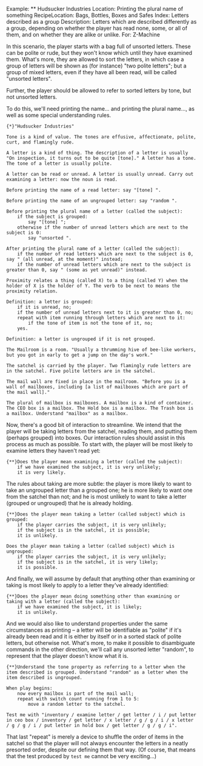 Example: ** Hudsucker Industries
Location: Printing the plural name of something
RecipeLocation: Bags, Bottles, Boxes and Safes
Index: Letters described as a group
Description: Letters which are described differently as a group, depending on whether the player has read none, some, or all of them, and on whether they are alike or unlike.
For: Z-Machine

  
In this scenario, the player starts with a bag full of unsorted letters. These can be polite or rude, but they won't know which until they have examined them. What's more, they are allowed to sort the letters, in which case a group of letters will be shown as (for instance) "two polite letters"; but a group of mixed letters, even if they have all been read, will be called "unsorted letters".

  
Further, the player should be allowed to refer to sorted letters by tone, but not unsorted letters.

  
To do this, we'll need printing the name... and printing the plural name..., as well as some special understanding rules.

  

``` inform7
{*}"Hudsucker Industries"

Tone is a kind of value. The tones are effusive, affectionate, polite, curt, and flamingly rude.

A letter is a kind of thing. The description of a letter is usually "On inspection, it turns out to be quite [tone]." A letter has a tone. The tone of a letter is usually polite.

A letter can be read or unread. A letter is usually unread. Carry out examining a letter: now the noun is read.

Before printing the name of a read letter: say "[tone] ".

Before printing the name of an ungrouped letter: say "random ".

Before printing the plural name of a letter (called the subject):
	if the subject is grouped:
		say "[tone] ";
	otherwise if the number of unread letters which are next to the subject is 0:
		say "unsorted ".

After printing the plural name of a letter (called the subject):
	if the number of read letters which are next to the subject is 0, say " (all unread, at the moment)" instead;
	if the number of unread letters which are next to the subject is greater than 0, say " (some as yet unread)" instead.

Proximity relates a thing (called X) to a thing (called Y) when the holder of X is the holder of Y. The verb to be next to means the proximity relation.

Definition: a letter is grouped:
	if it is unread, no;
	if the number of unread letters next to it is greater than 0, no;
	repeat with item running through letters which are next to it:
		if the tone of item is not the tone of it, no;
	yes.

Definition: a letter is ungrouped if it is not grouped.

The Mailroom is a room. "Usually a thrumming hive of bee-like workers, but you got in early to get a jump on the day's work."

The satchel is carried by the player. Two flamingly rude letters are in the satchel. Five polite letters are in the satchel.

The mail wall are fixed in place in the mailroom. "Before you is a wall of mailboxes, including [a list of mailboxes which are part of the mail wall]."

The plural of mailbox is mailboxes. A mailbox is a kind of container. The CEO box is a mailbox. The Hold box is a mailbox. The Trash box is a mailbox. Understand "mailbox" as a mailbox.
```

  
Now, there's a good bit of interaction to streamline. We intend that the player will be taking letters from the satchel, reading them, and putting them (perhaps grouped) into boxes. Our interaction rules should assist in this process as much as possible. To start with, the player will be most likely to examine letters they haven't read yet:

  

``` inform7
{**}Does the player mean examining a letter (called the subject):
	if we have examined the subject, it is very unlikely;
	it is very likely.
```

  
The rules about taking are more subtle: the player is more likely to want to take an ungrouped letter than a grouped one; he is more likely to want one from the satchel than not; and he is most unlikely to want to take a letter (grouped or ungrouped) that he is already holding.

  

``` inform7
{**}Does the player mean taking a letter (called subject) which is grouped:
	if the player carries the subject, it is very unlikely;
	if the subject is in the satchel, it is possible;
	it is unlikely.

Does the player mean taking a letter (called subject) which is ungrouped:
	if the player carries the subject, it is very unlikely;
	if the subject is in the satchel, it is very likely;
	it is possible.
```

  
And finally, we will assume by default that anything other than examining or taking is most likely to apply to a letter they've already identified:

  

``` inform7
{**}Does the player mean doing something other than examining or taking with a letter (called the subject):
	if we have examined the subject, it is likely;
	it is unlikely.
```

  
And we would also like to understand properties under the same circumstances as printing – a letter will be identifiable as "polite" if it's already been read and it is either by itself or in a sorted stack of polite letters, but otherwise not. What's more, to make it possible to disambiguate commands in the other direction, we'll call any unsorted letter "random", to represent that the player doesn't know what it is.

  

``` inform7
{**}Understand the tone property as referring to a letter when the item described is grouped. Understand "random" as a letter when the item described is ungrouped.

When play begins:
	now every mailbox is part of the mail wall;
	repeat with switch count running from 1 to 5:
		move a random letter to the satchel.

Test me with "inventory / examine letter / get letter / i / put letter in ceo box / inventory / get letter / x letter / g / g / i / x letter / g / g / i / put letter in hold box / get letter / g / g / i".
```

  
That last "repeat" is merely a device to shuffle the order of items in the satchel so that the player will not always encounter the letters in a neatly presorted order, despite our defining them that way. (Of course, that means that the test produced by ``test me`` cannot be very exciting...)

